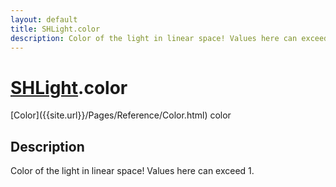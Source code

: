 ```yaml
---
layout: default
title: SHLight.color
description: Color of the light in linear space! Values here can exceed 1.
---
```

# [SHLight]({{site.url}}/Pages/Reference/SHLight.html).color

<div class='signature' markdown='1'>
[Color]({{site.url}}/Pages/Reference/Color.html) color
</div>

## Description
Color of the light in linear space! Values here can
exceed 1.

